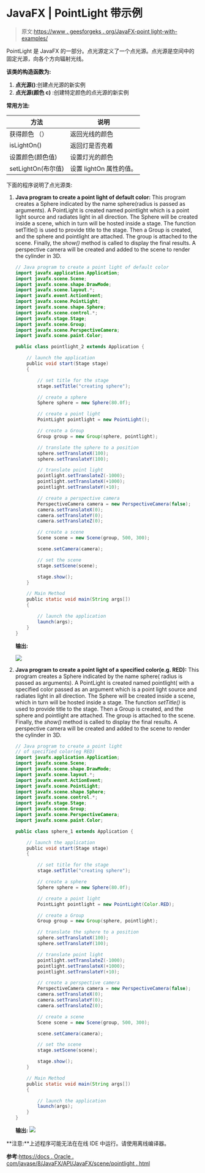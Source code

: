 # JavaFX | PointLight 带示例

> 原文:[https://www . geesforgeks . org/JavaFX-point light-with-examples/](https://www.geeksforgeeks.org/javafx-pointlight-with-examples/)

PointLight 是 JavaFX 的一部分。点光源定义了一个点光源。点光源是空间中的固定光源，向各个方向辐射光线。

**该类的构造函数为:**

1.  **点光源()**:创建点光源的新实例
2.  **点光源(颜色 c)** :创建特定颜色的点光源的新实例

**常用方法:**

| 方法 | 说明 |
| --- | --- |
| 获得颜色 （） | 返回光线的颜色 |
| isLightOn() | 返回灯是否亮着 |
| 设置颜色(颜色值) | 设置灯光的颜色 |
| setLightOn(布尔值) | 设置 lightOn 属性的值。 |

下面的程序说明了点光源类:

1.  **Java program to create a point light of default color:** This program creates a Sphere indicated by the name sphere(radius is passed as arguments). A PointLight is created named pointlight which is a point light source and radiates light in all direction. The Sphere will be created inside a scene, which in turn will be hosted inside a stage. The function setTitle() is used to provide title to the stage. Then a Group is created, and the sphere and pointlight are attached. The group is attached to the scene. Finally, the *show()* method is called to display the final results. A perspective camera will be created and added to the scene to render the cylinder in 3D.

    ```java
    // Java program to create a point light of default color
    import javafx.application.Application;
    import javafx.scene.Scene;
    import javafx.scene.shape.DrawMode;
    import javafx.scene.layout.*;
    import javafx.event.ActionEvent;
    import javafx.scene.PointLight;
    import javafx.scene.shape.Sphere;
    import javafx.scene.control.*;
    import javafx.stage.Stage;
    import javafx.scene.Group;
    import javafx.scene.PerspectiveCamera;
    import javafx.scene.paint.Color;

    public class pointlight_2 extends Application {

        // launch the application
        public void start(Stage stage)
        {

            // set title for the stage
            stage.setTitle("creating sphere");

            // create a sphere
            Sphere sphere = new Sphere(80.0f);

            // create a point light
            PointLight pointlight = new PointLight();

            // create a Group
            Group group = new Group(sphere, pointlight);

            // translate the sphere to a position
            sphere.setTranslateX(100);
            sphere.setTranslateY(100);

            // translate point light
            pointlight.setTranslateZ(-1000);
            pointlight.setTranslateX(+1000);
            pointlight.setTranslateY(+10);

            // create a perspective camera
            PerspectiveCamera camera = new PerspectiveCamera(false);
            camera.setTranslateX(0);
            camera.setTranslateY(0);
            camera.setTranslateZ(0);

            // create a scene
            Scene scene = new Scene(group, 500, 300);

            scene.setCamera(camera);

            // set the scene
            stage.setScene(scene);

            stage.show();
        }

        // Main Method
        public static void main(String args[])
        {

            // launch the application
            launch(args);
        }
    }
    ```

    **输出:**

    ![](img/ee15da69b0676d7e56107032295ef7ac.png)

2.  **Java program to create a point light of a specified color(e.g. RED):** This program creates a Sphere indicated by the name sphere( radius is passed as arguments). A PointLight is created named pointlight( with a specified color passed as an argument which is a point light source and radiates light in all direction. The Sphere will be created inside a scene, which in turn will be hosted inside a stage. The function *setTitle()* is used to provide title to the stage. Then a Group is created, and the sphere and pointlight are attached. The group is attached to the scene. Finally, the *show()* method is called to display the final results. A perspective camera will be created and added to the scene to render the cylinder in 3D.

    ```java
    // Java program to create a point light
    // of specified color(eg RED)
    import javafx.application.Application;
    import javafx.scene.Scene;
    import javafx.scene.shape.DrawMode;
    import javafx.scene.layout.*;
    import javafx.event.ActionEvent;
    import javafx.scene.PointLight;
    import javafx.scene.shape.Sphere;
    import javafx.scene.control.*;
    import javafx.stage.Stage;
    import javafx.scene.Group;
    import javafx.scene.PerspectiveCamera;
    import javafx.scene.paint.Color;

    public class sphere_1 extends Application {

        // launch the application
        public void start(Stage stage)
        {

            // set title for the stage
            stage.setTitle("creating sphere");

            // create a sphere
            Sphere sphere = new Sphere(80.0f);

            // create a point light
            PointLight pointlight = new PointLight(Color.RED);

            // create a Group
            Group group = new Group(sphere, pointlight);

            // translate the sphere to a position
            sphere.setTranslateX(100);
            sphere.setTranslateY(100);

            // translate point light
            pointlight.setTranslateZ(-1000);
            pointlight.setTranslateX(+1000);
            pointlight.setTranslateY(+10);

            // create a perspective camera
            PerspectiveCamera camera = new PerspectiveCamera(false);
            camera.setTranslateX(0);
            camera.setTranslateY(0);
            camera.setTranslateZ(0);

            // create a scene
            Scene scene = new Scene(group, 500, 300);

            scene.setCamera(camera);

            // set the scene
            stage.setScene(scene);

            stage.show();
        }

        // Main Method
        public static void main(String args[])
        {

            // launch the application
            launch(args);
        }
    }
    ```

    **输出:**
    [![](img/48d8aa4becd474b202f327c4271004e6.png)](https://media.geeksforgeeks.org/wp-content/uploads/sphere_2.png)

**注意:**上述程序可能无法在在线 IDE 中运行。请使用离线编译器。

**参考:**[https://docs . Oracle . com/javase/8/JavaFX/API/JavaFX/scene/pointlight . html](https://docs.oracle.com/javase/8/javafx/api/javafx/scene/PointLight.html)